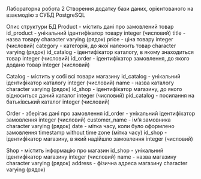 Лабораторна робота 2
Створення додатку бази даних, орієнтованого на взаємодію з СУБД PostgreSQL

Опис структури БД
Product - містить дані про замовлений товар
id_product - унікальний ідентифікатор товару integer (числовий)
title - назва товару character varying (рядок)
price - ціна товару integer (числовий)
category - категорія, до якої належить товар character varying (рядок)
id_catalog - ідентифікатор каталогу, в якому знаходиться товар integer (числовий)
id_order - ідентифікатор замовлення, до якого додано товар integer (числовий)

Catalog - містить у собі всі товари магазину
id_catalog - унікальний ідентифікатор каталогу integer (числовий)
name - назва каталогу character varying (рядок)
id_shop - ідентифікатор магазину, до якого відноситься даний каталог integer (числовий)
pid_catalog - посилання на батьківський каталог integer (числовий)

Order - зберігає дані про замовлення 
id_order - унікальний ідентифікатор замовлення integer (числовий)
customer_name - ім’я замовника character varying (рядок)
date - мітка часу, коли було оформлено замовлення timestamp without time zone (мітка часу)
id_shop - ідентифікатор магазину, в який надійшло замовлення integer (числовий)

Shop - містить інформацію про магазин 
id_shop - унікальний ідентифікатор магазину integer (числовий)
name - назва магазину character varying (рядок)
address - фізична адреса магазину character varying (рядок)